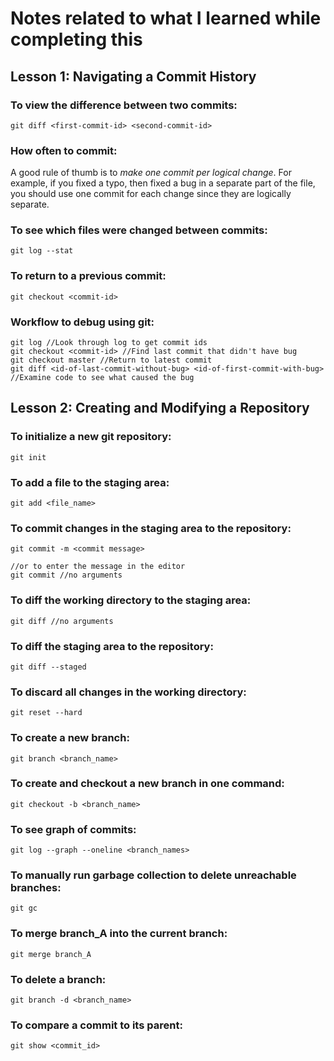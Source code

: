 # Notes related to what I learned while completing this

## Lesson 1: Navigating a Commit History

### To view the difference between two commits:

```
git diff <first-commit-id> <second-commit-id>
```

### How often to commit:

A good rule of thumb is to *make one commit per logical change*. For example,
if you fixed a typo, then fixed a bug in a separate part of the file, you
should use one commit for each change since they are logically separate.

### To see which files were changed between commits:

```
git log --stat
```

### To return to a previous commit:

```
git checkout <commit-id>
```

### Workflow to debug using git:

```
git log //Look through log to get commit ids
git checkout <commit-id> //Find last commit that didn't have bug
git checkout master //Return to latest commit
git diff <id-of-last-commit-without-bug> <id-of-first-commit-with-bug>
//Examine code to see what caused the bug
```

## Lesson 2: Creating and Modifying a Repository

### To initialize a new git repository:

```
git init
```

### To add a file to the staging area:

```
git add <file_name>
```

### To commit changes in the staging area to the repository:

```
git commit -m <commit message>

//or to enter the message in the editor
git commit //no arguments
```

### To diff the working directory to the staging area:

```
git diff //no arguments
```

### To diff the staging area to the repository:

```
git diff --staged
```

### To discard all changes in the working directory:

```
git reset --hard
```

### To create a new branch:

```
git branch <branch_name>
```

### To create and checkout a new branch in one command:

```
git checkout -b <branch_name>
```

### To see graph of commits:

```
git log --graph --oneline <branch_names>
```

### To manually run garbage collection to delete unreachable branches:

```
git gc
```

### To merge branch_A into the current branch:

```
git merge branch_A
```

### To delete a branch:

```
git branch -d <branch_name>
```

### To compare a commit to its parent:

```
git show <commit_id>
```
